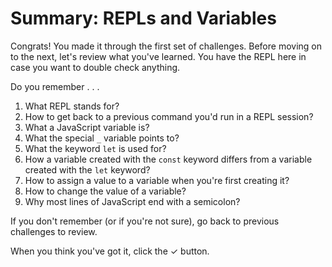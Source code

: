 # Summary: REPLs and Variables

Congrats! You made it through the first set of challenges. Before moving on to
the next, let's review what you've learned. You have the REPL here in case you
want to double check anything.

Do you remember . . .

1. What REPL stands for?
2. How to get back to a previous command you'd run in a REPL session?
3. What a JavaScript variable is?
4. What the special `_` variable points to?
5. What the keyword `let` is used for?
6. How a variable created with the `const` keyword differs from a variable
   created with the `let` keyword?
7. How to assign a value to a variable when you're first creating it?
8. How to change the value of a variable?
9. Why most lines of JavaScript end with a semicolon?

If you don't remember (or if you're not sure), go back to previous challenges
to review.

When you think you've got it, click the ✓ button.

